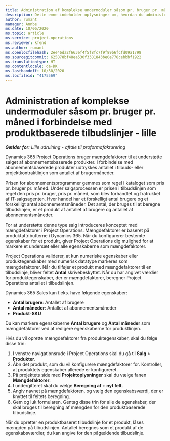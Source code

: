 ```yaml
---
title: Administration af komplekse undermoduler såsom pr. bruger pr. måned i forbindelse med produktbaserede tilbudslinjer - lille
description: Dette emne indeholder oplysninger om, hvordan du administrerer komplekse enheder for projektbaserede tilbudslinjer.
author: rumant
manager: Annbe
ms.date: 10/06/2020
ms.topic: article
ms.service: project-operations
ms.reviewer: kfend
ms.author: rumant
ms.openlocfilehash: 2ee46da2f663ef4f5f8fc7f9f89b6fcfd09a1798
ms.sourcegitcommit: 625878bf48ea530f3381843be0e778cebbbf1922
ms.translationtype: HT
ms.contentlocale: da-DK
ms.lasthandoff: 10/30/2020
ms.locfileid: "4175569"
---
```

# <a name="managing-complex-units-such-as-per-user-per-month-for-product-based-quote-lines---lite"></a>Administration af komplekse undermoduler såsom pr. bruger pr. måned i forbindelse med produktbaserede tilbudslinjer - lille

_**Gælder for:** Lille udrulning - aftale til proformafakturering_

Dynamics 365 Project Operations bruger mængdefaktorer til at understøtte salget af abonnementsbaserede produkter. I forbindelse med abonnementsbaserede produkter udtrykkes antallet i tilbuds- eller projektkontraktlinjen som antallet af brugermåneder.

Prisen for abonnementsprogrammer gemmes som regel i kataloget som pris pr. bruger pr. måned. Under salgsprocessen er prisen i tilbudslinjen som regel den pris pr. bruger, pris pr. måned, som blev forhandlet og fratrukket af IT-salgsagenten. Hver handel har et forskelligt antal brugere og et forskelligt antal abonnementsmåneder. Det antal, der bruges til at beregne tilbudslinjen, er et produkt af antallet af brugere og antallet af abonnementsmåneder.

For at understøtte denne type salg introduceres konceptet med mængdefaktorer i Project Operations. Mængdefaktorer er baseret på produktattributterne i Dynamics 365. Når du konfigurerer bestemte egenskaber for et produkt, giver Project Operations dig mulighed for at markere et undersæt eller alle egenskaberne som mængdefaktorer.

Project Operations validerer, at kun numeriske egenskaber eller produktegenskaber med numerisk datatype markeres som mængdefaktorer. Når du tilføjer et produkt med mængdefaktorer til en tilbudslinje, bliver feltet **Antal** skrivebeskyttet. Når du har angivet værdier for produktegenskaber, der er mængdefaktorer, beregner Project Operations antallet i tilbudslinjen.

Dynamics 365 Sales kan f.eks. have følgende egenskaber:

- **Antal brugere**: Antallet af brugere
- **Antal måneder**: Antallet af abonnementsmåneder
- **Produkt-SKU**

Du kan markere egenskaberne **Antal brugere** og **Antal måneder** som mængdefaktorer ved at redigere egenskaberne for produktlinjen.

Hvis du vil oprette mængdefaktorer fra produktegenskaber, skal du følge disse trin:

1. I venstre navigationsrude i Project Operations skal du gå til **Salg** > **Produkter**.
2. Åbn det produkt, som du vil konfigurere mængdefaktorer for. Kontroller, at produktets egenskaber allerede er konfigureret.
3. På projektets side med **Projektoplysninger** skal du vælge fanen **Mængdefaktorer**.
4. I undergitteret skal du vælge **Beregning af + nyt felt**.
5. Angiv navnet på mængdefaktoren, og vælg den egenskabsværdi, der er knyttet til feltets beregning.
6. Gem og luk formularen. Gentag disse trin for alle de egenskaber, der skal bruges til beregning af mængden for den produktbaserede tilbudslinje.

Når du opretter en produktbaseret tilbudslinje for et produkt, låses mængden på tilbudslinjen. Antallet beregnes som et produkt af de egenskabsværdier, du kan angive for den pågældende tilbudslinje.
